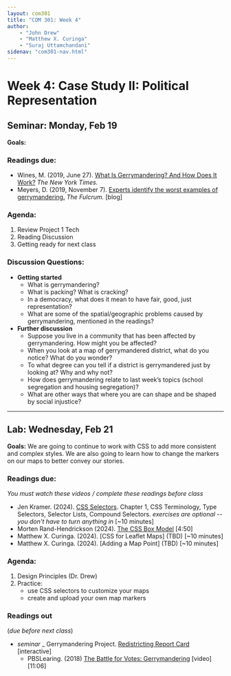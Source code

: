 ```yaml
---
layout: com301
title: "COM 301: Week 4"
author:
    - "John Drew"
    - "Matthew X. Curinga"
    - "Suraj Uttamchandani"
sidenav: "com301-nav.html"
---
```


Week 4: Case Study II: Political Representation
===============================================


<h2><i class="bi bi-book text-primary"></i> Seminar: Monday, Feb 19</h2>

**Goals:**


### Readings due:
- Wines, M. (2019, June 27). [What Is Gerrymandering? And How Does It Work?](https://www.nytimes.com/2019/06/27/us/gerrymander-explainer.html) _The New York Times._ 
- Meyers, D. (2019, November 7). [Experts identify the worst examples of gerrymandering.](https://thefulcrum.us/worst-gerrymandering-districts-example) _The Fulcrum._ [blog]

### Agenda:
1. Review Project 1 Tech
2. Reading Discussion
3. Getting ready for next class

### Discussion Questions:

- **Getting started**
  - What is gerrymandering?
  - What is packing? What is cracking? 
  - In a democracy, what does it mean to have fair, good, just representation?
  - What are some of the spatial/geographic problems caused by gerrymandering, mentioned in the readings?
- **Further discussion**
  - Suppose you live in a community that has been affected by gerrymandering. How might you be affected? 
  - When you look at a map of gerrymandered district, what do you notice? What do you wonder? 
  - To what degree can you tell if a district is gerrymandered just by looking at? Why and why not? 
  - How does gerrymandering relate to last week’s topics (school segregation and housing segregation)? 
  - What are other ways that where you are can shape and be shaped by social injustice?

- - - -

<h2><i class="bi bi-filetype-html text-primary"></i> Lab: Wednesday, Feb 21</h2>

**Goals:** We are going to continue to work with CSS to add more consistent
and complex styles. We are also going to learn how to change the
markers on our maps to better convey our stories.

### Readings due:
_You must watch these videos / complete these readings before class_

- Jen Kramer. (2024). [CSS Selectors](https://www.linkedin.com/learning-login/share?account=56671577&forceAccount=false&redirect=https%3A%2F%2Fwww.linkedin.com%2Flearning%2Fcss-selectors-2%2Fcss-terminology%3Ftrk%3Dshare_video_url%26shareId%3DO29af8CDQu6H8V5Lhk36BQ%253D%253D).
  Chapter 1, CSS Terminology, Type Selectors, Selector Lists, Compound Selectors. _exercises are optional -- you don't have to turn anything in_ [~10 minutes]
- Morten Rand-Hendrickson (2024). [The CSS Box Model](https://www.linkedin.com/learning-login/share?account=56671577&forceAccount=false&redirect=https%3A%2F%2Fwww.linkedin.com%2Flearning%2Fmaking-sense-of-the-css-box-model-2%2Fwhat-is-the-css-box-model%3Ftrk%3Dshare_video_url%26shareId%3D7ka2tbXASgmTolzlsfOKmA%253D%253D) [4:50]
- Matthew X. Curinga. (2024). [CSS for Leaflet Maps] (TBD) [~10 minutes]
- Matthew X. Curinga. (2024). [Adding a Map Point] (TBD) [~10 minutes]



### Agenda:
1. Design Principles (Dr. Drew)
2. Practice:
    - use CSS selectors to customize your maps
    - create and upload your own map markers


### Readings out
(_due before next class_)

- _seminar_
    _ Gerrymandering Project. [Redistricting Report Card](https://gerrymander.princeton.edu/redistricting-report-card/) [interactive]
    - PBSLearing. (2018) [The Battle for Votes: Gerrymandering](https://ny.pbslearningmedia.org/resource/the-battle-for-votes-gerrymandering-video/retro-report/) [video][11:06]
